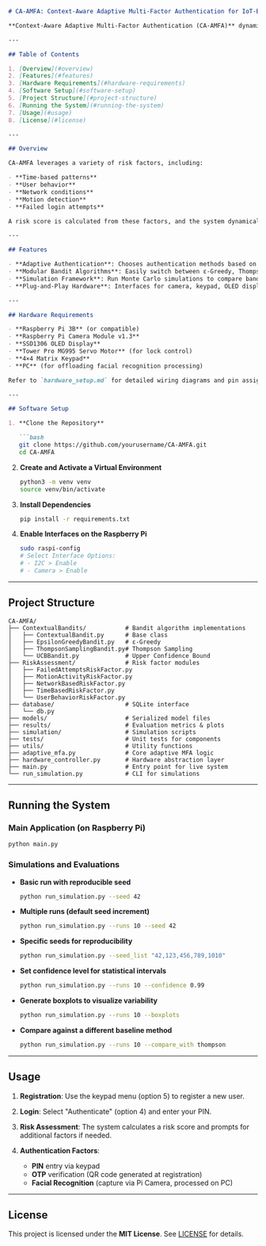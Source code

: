 ````markdown
# CA-AMFA: Context-Aware Adaptive Multi-Factor Authentication for IoT-Based Household Security Systems

**Context-Aware Adaptive Multi-Factor Authentication (CA-AMFA)** dynamically adjusts authentication requirements based on real-time risk assessment using contextual bandit algorithms. This repository contains both the hardware and software implementations needed to deploy CA-AMFA on a Raspberry Pi–based security system.

---

## Table of Contents

1. [Overview](#overview)
2. [Features](#features)
3. [Hardware Requirements](#hardware-requirements)
4. [Software Setup](#software-setup)
5. [Project Structure](#project-structure)
6. [Running the System](#running-the-system)
7. [Usage](#usage)
8. [License](#license)

---

## Overview

CA-AMFA leverages a variety of risk factors, including:

- **Time-based patterns**
- **User behavior**
- **Network conditions**
- **Motion detection**
- **Failed login attempts**

A risk score is calculated from these factors, and the system dynamically selects one or more authentication methods (PIN/password, OTP, facial recognition) to balance security and usability.

---

## Features

- **Adaptive Authentication**: Chooses authentication methods based on real-time risk.
- **Modular Bandit Algorithms**: Easily switch between ε-Greedy, Thompson Sampling, and UCB implementations.
- **Simulation Framework**: Run Monte Carlo simulations to compare bandit policies.
- **Plug-and-Play Hardware**: Interfaces for camera, keypad, OLED display, and servo lock.

---

## Hardware Requirements

- **Raspberry Pi 3B** (or compatible)
- **Raspberry Pi Camera Module v1.3**
- **SSD1306 OLED Display**
- **Tower Pro MG995 Servo Motor** (for lock control)
- **4×4 Matrix Keypad**
- **PC** (for offloading facial recognition processing)

Refer to `hardware_setup.md` for detailed wiring diagrams and pin assignments.

---

## Software Setup

1. **Clone the Repository**

   ```bash
   git clone https://github.com/yourusername/CA-AMFA.git
   cd CA-AMFA
````

2. **Create and Activate a Virtual Environment**

   ```bash
   python3 -m venv venv
   source venv/bin/activate
   ```

3. **Install Dependencies**

   ```bash
   pip install -r requirements.txt
   ```

4. **Enable Interfaces on the Raspberry Pi**

   ```bash
   sudo raspi-config
   # Select Interface Options:
   # - I2C > Enable
   # - Camera > Enable
   ```

---

## Project Structure

```text
CA-AMFA/
├── ContextualBandits/           # Bandit algorithm implementations
│   ├── ContextualBandit.py      # Base class
│   ├── EpsilonGreedyBandit.py   # ε-Greedy
│   ├── ThompsonSamplingBandit.py# Thompson Sampling
│   └── UCBBandit.py             # Upper Confidence Bound
├── RiskAssessment/              # Risk factor modules
│   ├── FailedAttemptsRiskFactor.py
│   ├── MotionActivityRiskFactor.py
│   ├── NetworkBasedRiskFactor.py
│   ├── TimeBasedRiskFactor.py
│   └── UserBehaviorRiskFactor.py
├── database/                    # SQLite interface
│   └── db.py
├── models/                      # Serialized model files
├── results/                     # Evaluation metrics & plots
├── simulation/                  # Simulation scripts
├── tests/                       # Unit tests for components
├── utils/                       # Utility functions
├── adaptive_mfa.py              # Core adaptive MFA logic
├── hardware_controller.py       # Hardware abstraction layer
├── main.py                      # Entry point for live system
└── run_simulation.py            # CLI for simulations
```

---

## Running the System

### Main Application (on Raspberry Pi)

```bash
python main.py
```

### Simulations and Evaluations

* **Basic run with reproducible seed**

  ```bash
  python run_simulation.py --seed 42
  ```

* **Multiple runs (default seed increment)**

  ```bash
  python run_simulation.py --runs 10 --seed 42
  ```

* **Specific seeds for reproducibility**

  ```bash
  python run_simulation.py --seed_list "42,123,456,789,1010"
  ```

* **Set confidence level for statistical intervals**

  ```bash
  python run_simulation.py --runs 10 --confidence 0.99
  ```

* **Generate boxplots to visualize variability**

  ```bash
  python run_simulation.py --runs 10 --boxplots
  ```

* **Compare against a different baseline method**

  ```bash
  python run_simulation.py --runs 10 --compare_with thompson
  ```

---

## Usage

1. **Registration**: Use the keypad menu (option 5) to register a new user.
2. **Login**: Select "Authenticate" (option 4) and enter your PIN.
3. **Risk Assessment**: The system calculates a risk score and prompts for additional factors if needed.
4. **Authentication Factors**:

   * **PIN** entry via keypad
   * **OTP** verification (QR code generated at registration)
   * **Facial Recognition** (capture via Pi Camera, processed on PC)

---

## License

This project is licensed under the **MIT License**. See [LICENSE](LICENSE) for details.

```
```
